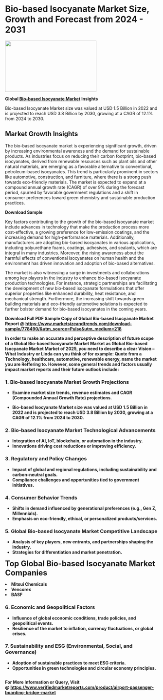 <H1>Bio-based Isocyanate Market Size, Growth and Forecast from 2024 - 2031</H1><img class="aligncenter size-medium wp-image-584254" src="https://thirdeyenews.in/wp-content/uploads/2024/09/Global-Market-Research-300x168.jpeg" alt="" width="300" height="168" /><p><strong>Global&nbsp;<a href="https://www.marketsizeandtrends.com/download-sample/778490/&amp;utm_source=Pulse&amp;utm_medium=218">Bio-based Isocyanate Market</a> Insights</strong></p><p>Bio-based Isocyanate Market size was valued at USD 1.5 Billion in 2022 and is projected to reach USD 3.8 Billion by 2030, growing at a CAGR of 12.1% from 2024 to 2030.</p><p><h2>Market Growth Insights</h2> <p>The bio-based isocyanate market is experiencing significant growth, driven by increasing environmental awareness and the demand for sustainable products. As industries focus on reducing their carbon footprint, bio-based isocyanates, derived from renewable resources such as plant oils and other natural materials, are emerging as a favorable alternative to conventional, petroleum-based isocyanates. This trend is particularly prominent in sectors like automotive, construction, and furniture, where there is a strong push towards eco-friendly materials. The market is expected to expand at a compound annual growth rate (CAGR) of over 9% during the forecast period, spurred by favorable government regulations and a shift in consumer preferences toward green chemistry and sustainable production practices.</p> <p><strong>Download Sample</strong></p> <p>Key factors contributing to the growth of the bio-based isocyanate market include advances in technology that make the production process more cost-effective, a growing preference for low-emission coatings, and the increasing demand for high-performance materials. Additionally, manufacturers are adopting bio-based isocyanates in various applications, including polyurethane foams, coatings, adhesives, and sealants, which are integral in many industries. Moreover, the rising awareness about the harmful effects of conventional isocyanates on human health and the environment has driven innovation and adoption of bio-based alternatives.</p> <p>The market is also witnessing a surge in investments and collaborations among key players in the industry to enhance bio-based isocyanate production technologies. For instance, strategic partnerships are facilitating the development of new bio-based isocyanate formulations that offer superior properties like enhanced durability, heat resistance, and mechanical strength. Furthermore, the increasing shift towards green building materials and eco-friendly automotive solutions is expected to further bolster demand for bio-based isocyanates in the coming years.</p> <p><strong></p><p><span class=""><strong>Download Full PDF Sample Copy of Global Bio-based Isocyanate Market Report</strong> @ <a href="https://www.marketsizeandtrends.com/download-sample/778490/&amp;utm_source=Pulse&amp;utm_medium=218" target="_blank">https://www.marketsizeandtrends.com/download-sample/778490/&amp;utm_source=Pulse&amp;utm_medium=218</a></span></p><p>In order to make an accurate and perceptive description of future scope of a Global&nbsp;Bio-based Isocyanate Market Market as Global&nbsp;Bio-based Isocyanate Market Market of 2025, you need to describe a clear Vision &ndash; What Industry or Linda can you think of for example: Quote from a Technology, healthcare, automotive, renewable energy, name the market you are Reffering to. However, some general trends and factors usually impact market reports and their future outlook include:</p><h3>1.&nbsp;<strong>Bio-based Isocyanate Market Growth Projections</strong></h3><ul><li>Examine market size trends, revenue estimates and CAGR (Compounded Annual Growth Rate) projections.</li><li><p>Bio-based Isocyanate Market size was valued at USD 1.5 Billion in 2022 and is projected to reach USD 3.8 Billion by 2030, growing at a CAGR of 12.1% from 2024 to 2030.</p></li></ul><h3>2.&nbsp;<strong>Bio-based Isocyanate Market Technological Advancements</strong></h3><ul><li>Integration of AI, IoT, blockchain, or automation in the industry.</li><li>Innovations driving cost reductions or improving efficiency.</li></ul><h3>3.&nbsp;<strong>Regulatory and Policy Changes</strong></h3><ul><li>Impact of global and regional regulations, including sustainability and carbon-neutral goals.</li><li>Compliance challenges and opportunities tied to government initiatives.</li></ul><h3>4.&nbsp;<strong>Consumer Behavior Trends</strong></h3><ul><li>Shifts in demand influenced by generational preferences (e.g., Gen Z, Millennials).</li><li>Emphasis on eco-friendly, ethical, or personalized products/services.</li></ul><h3>5.&nbsp;<strong>Global Bio-based Isocyanate Market Competitive Landscape</strong></h3><ul><li>Analysis of key players, new entrants, and partnerships shaping the industry.</li><li>Strategies for differentiation and market penetration.</li></ul><p data-pm-slice="1 1 []"><span style="color: inherit; font-family: inherit; font-size: 25px;">Top Global Bio-based Isocyanate Market Companies</span></p><div class="" data-test-id=""><p><li>Mitsui Chemicals</li><li> Vencorex</li><li> BASF</li></p></div><h3>6.&nbsp;<strong>Economic and Geopolitical Factors</strong></h3><ul><li>Influence of global economic conditions, trade policies, and geopolitical events.</li><li>Resilience of the market to inflation, currency fluctuations, or global crises.</li></ul><h3>7.&nbsp;<strong>Sustainability and ESG (Environmental, Social, and Governance)</strong></h3><ul><li>Adoption of sustainable practices to meet ESG criteria.</li><li>Opportunities in green technologies and circular economy principles.</li></ul><h2><strong style="font-size: 14px;">For More Information or Query, Visit @&nbsp;</strong><a style="background-color: #ffffff; font-size: 14px;" href="https://www.marketsizeandtrends.com/report/bio-based-isocyanate-market/" target="_blank">https://www.verifiedmarketreports.com/product/airport-passenger-boarding-bridge-market</a></h2>
